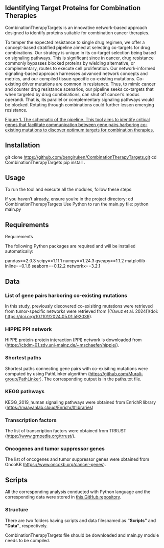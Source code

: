 ## Identifying Target Proteins for Combination Therapies 

CombinationTherapyTargets is an innovative network-based approach designed to identify proteins suitable for combination cancer therapies. 

To temper the expected resistance to single drug regimen, we offer a concept-based stratified pipeline aimed at selecting co-targets for drug combinations. Our strategy is unique in its co-target selection being based on signaling pathways. This is significant since in cancer, drug resistance commonly bypasses blocked proteins by wielding alternative, or complementary, routes to execute cell proliferation. Our network-informed signaling-based approach harnesses advanced network concepts and metrics, and our compiled tissue-specific co-existing mutations. Co-existing driver mutations are common in resistance. Thus, to mimic cancer and counter drug resistance scenarios, our pipeline seeks co-targets that when targeted by drug combinations, can shut off cancer’s modus operandi. That is, its parallel or complementary signaling pathways would be blocked. Rotating through combinations could further lessen emerging resistance. 

[Figure 1. The schematic of the pipeline. This tool aims to identify critical genes that facilitate communication between gene pairs harboring co-existing mutations to discover optimum targets for combination therapies.](https://github.com/bengiruken/CombinationTherapyTargets/blob/main/Figure1.png)

## Installation

git clone https://github.com/bengiruken/CombinationTherapyTargets.git
cd CombinationTherapyTargets
pip install .

## Usage
To run the tool and execute all the modules, follow these steps:

If you haven’t already, ensure you’re in the project directory:
cd CombinationTherapyTargets
Use Python to run the main.py file:
python main.py

## Requirements
Requirements

The following Python packages are required and will be installed automatically:

pandas==2.0.3
scipy==1.11.1
numpy==1.24.3
gseapy==1.1.2
matplotlib-inline==0.1.6
seaborn==0.12.2
networkx==3.2.1



## Data

### List of gene pairs harboring co-existing mutations

In this study, previously discovered co-exisiting mutations were retrieved from tumor-specific networks were retrieved from [(Yavuz et al. 2024)](doi: https://doi.org/10.1101/2024.05.01.592039). 

### HIPPIE PPI network

HIPPE protein-protein interaction (PPI) network is downloaded from (https://cbdm-01.zdv.uni-mainz.de/~mschaefer/hippie/).


### Shortest paths
Shortest paths connecting gene pairs with co-exisiting mutations were computed by using PathLinker algorithm (https://github.com/Murali-group/PathLinker). The corresponding output is in the paths.txt file.


### KEGG pathways

KEGG_2019_human signaling pathways were obtained from EnrichR library (https://maayanlab.cloud/Enrichr/#libraries)


### Transcription factors 
The list of transcription factors were obtained from TRRUST (https://www.grnpedia.org/trrust/).

### Oncogenes and tumor suppressor genes
The list of oncogenes and tumor suppressor genes were obtained from OncoKB (https://www.oncokb.org/cancer-genes).

## Scripts

All the corresponding analysis conducted with Python language and the corresponding data were stored in [this GitHub repository](https://github.com/bengiruken/CombinationTherapyTargets).

### Structure

There are two folders having scripts and data filesnamed as **"Scripts"** and **"Data"**, respectively.

CombinationTherapyTargets file should be downloaded and main.py module needs to be compiled. 


